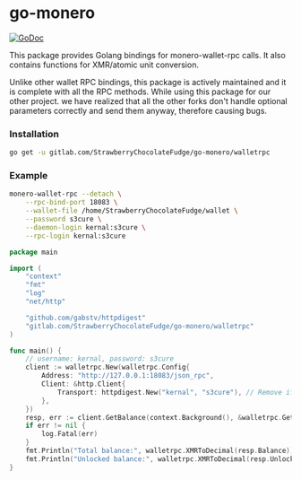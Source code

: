 # go-monero
[![GoDoc](https://godoc.org/gitlab.com/StrawberryChocolateFudge/go-monero/walletrpc?status.svg)](https://godoc.org/gitlab.com/StrawberryChocolateFudge/go-monero/walletrpc)

This package provides Golang bindings for monero-wallet-rpc calls.
It also contains functions for XMR/atomic unit conversion.

Unlike other wallet RPC bindings, this package is actively maintained and it is complete
with all the RPC methods. While using this package for our other project.
we have realized that all the other forks don't handle optional parameters correctly and send them anyway,
therefore causing bugs.

### Installation
```sh
go get -u gitlab.com/StrawberryChocolateFudge/go-monero/walletrpc
```

### Example
```sh
monero-wallet-rpc --detach \
	--rpc-bind-port 18083 \
	--wallet-file /home/StrawberryChocolateFudge/wallet \
	--password s3cure \
	--daemon-login kernal:s3cure \
	--rpc-login kernal:s3cure
```
```go
package main

import (
	"context"
	"fmt"
	"log"
	"net/http"

	"github.com/gabstv/httpdigest"
	"gitlab.com/StrawberryChocolateFudge/go-monero/walletrpc"
)

func main() {
	// username: kernal, password: s3cure
	client := walletrpc.New(walletrpc.Config{
		Address: "http://127.0.0.1:18083/json_rpc",
		Client: &http.Client{
			Transport: httpdigest.New("kernal", "s3cure"), // Remove if no auth.
		},
	})
	resp, err := client.GetBalance(context.Background(), &walletrpc.GetBalanceRequest{})
	if err != nil {
		log.Fatal(err)
	}
	fmt.Println("Total balance:", walletrpc.XMRToDecimal(resp.Balance))
	fmt.Println("Unlocked balance:", walletrpc.XMRToDecimal(resp.UnlockedBalance))
}
```
